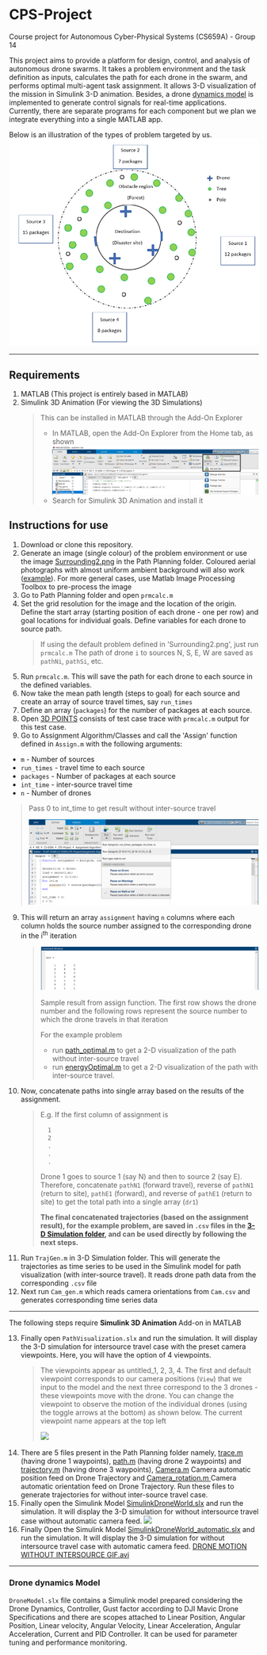 # CPS-Project
Course project for Autonomous Cyber-Physical Systems (CS659A) - Group 14   

This project aims to provide a platform for design, control, and analysis of autonomous drone swarms. It takes a problem environment and the task definition as inputs, calculates the path for each drone in the swarm, and performs optimal multi-agent task assignment. It allows 3-D visualization of the mission in Simulink 3-D animation. Besides, a drone [dynamics model](https://github.com/Abdul-Hannan-Faruqi/CPS-Project/blob/main/DroneModel.slx) is implemented to generate control signals for real-time applications. Currently, there are separate programs for each component but we plan we integrate everything into a single MATLAB app.

Below is an illustration of the types of problem targeted by us.
![](Assignment%20Algorithm/Example-environment.PNG "An example problem environment")
***

## Requirements
1. MATLAB (This project is entirely based in MATLAB)
2. Simulink 3D Animation (For viewing the 3D Simulations)
    > This can be installed in MATLAB through the Add-On Explorer
    >   * In MATLAB, open the Add-On Explorer from the Home tab, as shown
    >   ![](Illustrations/Add-ons.png)
    >   * Search for Simulink 3D Animation and install it

## Instructions for use
1. Download or clone this repository.
2. Generate an image (single colour) of the problem environment or use the image [Surrounding2.png](https://github.com/Abdul-Hannan-Faruqi/CPS-Project/blob/main/Path%20Planning/Surrounding2.png) in the Path Planning folder. Coloured aerial photographs with almost uniform ambient background will also work ([example](Illustrations/Seg.png)). For more general cases, use Matlab Image Processing Toolbox to pre-process the image
3. Go to Path Planning folder and open `prmcalc.m`
4. Set the grid resolution for the image and the location of the origin. Define the start array (starting position of each drone - one per row) and goal locations for individual goals. Define variables for each drone to source path.
    > If using the default problem defined in 'Surrounding2.png', just run `prmcalc.m`
    > The path of drone `i` to sources N, S, E, W are saved as `pathNi`, `pathSi`, etc.
5. Run `prmcalc.m`. This will save the path for each drone to each source in the defined variables.
6. Now take the mean path length (steps to goal) for each source and create an array of source travel times, say `run_times`
7. Define an array (`packages`) for the number of packages at each source.
8. Open [3D POINTS](https://github.com/Abdul-Hannan-Faruqi/CPS-Project/tree/main/3-D%20Simulation) consists of test case trace with `prmcalc.m` output for this test case.  
9. Go to Assignment Algorithm/Classes and call the 'Assign' function defined in `Assign.m` with the following arguments:
  * `m` - Number of sources
  * `run_times` - travel time to each source
  * `packages` - Number of packages at each source
  * `int_time` - inter-source travel time
  * `n` - Number of drones
  
  > Pass 0 to int_time to get result without inter-source travel
  > 
  > ![](Illustrations/Assign.png)
  > 
9. This will return an array `assignment` having `n` columns where each column holds the source number assigned to the corresponding drone in the i<sup>th</sup> iteration  
    > 
    > ![](Illustrations/Assign-ans.PNG)
    > 
    > Sample result from assign function. The first row shows the drone number and the following rows represent the source number to which the drone travels in that iteration
    > 
    > For the example problem 
    >  * run [path_optimal.m](https://github.com/Abdul-Hannan-Faruqi/CPS-Project/blob/main/Path%20Planning/path_optimal.m) to get a 2-D visualization of the path without inter-source travel
    >  * run [energyOptimal.m](https://github.com/Abdul-Hannan-Faruqi/CPS-Project/blob/main/Path%20Planning/energyOptimal.m) to get a 2-D visualization of the path with inter-source travel.
10. Now, concatenate paths into single array based on the results of the assignment.
    > E.g. If the first column of assignment is
    > 
    >       1
    >       2
    >       .
    >       .
    >       .
    > 
    > Drone 1 goes to source 1 (say N) and then to source 2 (say E). Therefore, concatenate `pathN1` (forward travel), reverse of `pathN1` (return to site), `pathE1` (forward), and reverse of `pathE1` (return to site) to get the total path into a single array (`dr1`)
    > 
    > **The final concatenated trajectories (based on the assignment result), for the example problem, are saved in `.csv` files in the [3-D Simulation folder](https://github.com/Abdul-Hannan-Faruqi/CPS-Project/tree/main/3-D%20Simulation), and can be used directly by following the next steps.**
11.  Run `TrajGen.m` in 3-D Simulation folder. This will generate the trajectories as time series to be used in the Simulink model for path visualization (with inter-source travel). It reads drone path data from the corresponding `.csv` file
12. Next run `Cam_gen.m` which reads camera orientations from `Cam.csv` and generates corresponding time series data

*** 
The following steps require **Simulink 3D Animation** Add-on in MATLAB  

13. Finally open `PathVisualization.slx` and run the simulation. It will display the 3-D simulation for intersource travel case with the preset camera viewpoints. Here, you will have the option of 4 viewpoints.
    > The viewpoints appear as untitled_1, 2, 3, 4. The first and default viewpoint corresponds to our camera positions (`View`) that we input to the model and the next three correspond to the 3 drones - these viewpoints move with the drone. You can change the viewpoint to observe the motion of the individual drones (using the toggle arrows at the bottom) as shown below. The current viewpoint name appears at the top left 
    > 
    > ![](Illustrations/World.gif)
14. There are 5 files present in the Path Planning folder namely, [trace.m](https://github.com/Abdul-Hannan-Faruqi/CPS-Project/blob/main/3-D%20Simulation/trace.m) (having drone 1 waypoints), [path.m](https://github.com/Abdul-Hannan-Faruqi/CPS-Project/blob/main/3-D%20Simulation/path.m) (having drone 2 waypoints) and [trajectory.m](https://github.com/Abdul-Hannan-Faruqi/CPS-Project/blob/main/3-D%20Simulation/trajectory.m) (having drone 3 waypoints), [Camera.m](https://github.com/Abdul-Hannan-Faruqi/CPS-Project/blob/main/3-D%20Simulation/Camera.m) Camera automatic position feed on Drone Trajectory and [Camera_rotation.m
](https://github.com/Abdul-Hannan-Faruqi/CPS-Project/blob/main/3-D%20Simulation/Camera_rotation.m) Camera automatic orientation feed on Drone Trajectory. Run these files to generate trajectories for without inter-source travel case.
15. Finally open the Simulink Model [SimulinkDroneWorld.slx](https://github.com/Abdul-Hannan-Faruqi/CPS-Project/blob/main/3-D%20Simulation/SimulinkDroneWorld.slx) and run the simulation. It will display the 3-D simulation for without intersource travel case without automatic camera feed.
    ![](Illustrations/DRONE-MOTION-WITHOUT-INTERSOURCE.gif)
16. Finally Open the Simulink Model [SimulinkDroneWorld_automatic.slx](https://github.com/Abdul-Hannan-Faruqi/CPS-Project/blob/main/3-D%20Simulation/SimulinkDroneWorld_automatic.slx) and run the simulation. It will display the 3-D simulation for without intersource travel case with automatic camera feed.
  [DRONE MOTION WITHOUT INTERSOURCE GIF.avi](https://github.com/Abdul-Hannan-Faruqi/CPS-Project/blob/main/Illustrations/DRONE%20MOTION%20WITHOUT%20INTERSOURCE%20GIF.avi)
***
### Drone dynamics Model
`DroneModel.slx` file contains a Simulink model prepared considering the Drone Dynamics, Controller, Gust factor according to DJI Mavic Drone Specifications and there are scopes attached to Linear Position, Angular Position, Linear velocity, Angular Velocity, Linear Acceleration, Angular Acceleration, Current and PID Controller. It can be used for parameter tuning and performance monitoring.
